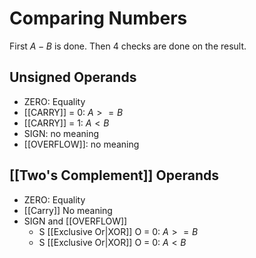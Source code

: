 # Comparing Numbers
First $A-B$ is done. Then 4 checks are done on the result.

## Unsigned Operands
- ZERO: Equality
- [[CARRY]] = 0: $A>=B$
- [[CARRY]] = 1: $A<B$
- SIGN: no meaning
- [[OVERFLOW]]: no meaning

## [[Two's Complement]] Operands
- ZERO: Equality
- [[Carry]] No meaning
- SIGN and [[OVERFLOW]]
	- S [[Exclusive Or|XOR]] O = 0: $A>=B$
	- S [[Exclusive Or|XOR]] O = 0: $A<B$